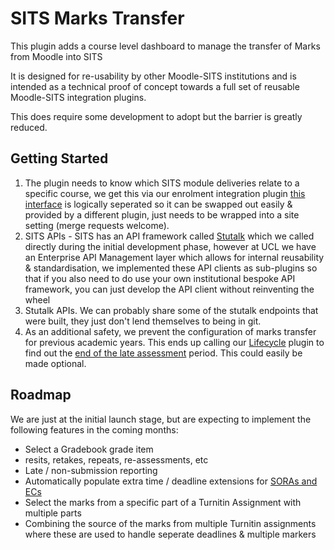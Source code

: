 # SITS Marks Transfer #

This plugin adds a course level dashboard to manage the transfer of Marks from Moodle into SITS

It is designed for re-usability by other Moodle-SITS institutions and is intended as a technical proof of concept towards a full set of reusable Moodle-SITS integration plugins.

This does require some development to adopt but the barrier is greatly reduced.

## Getting Started
1) The plugin needs to know which SITS module deliveries relate to a specific course, we get this via our enrolment integration plugin [this interface](https://github.com/ucl-isd/moodle-local_sitsgradepush/blob/main/classes/manager.php#L247)  is logically seperated so it can be swapped out easily & provided by a different plugin, just needs to be wrapped into a site setting (merge requests welcome). 
2) SITS APIs - SITS has an API framework called [Stutalk](https://www.mysits.com/mysits/sits107/107manuals/index.htm?https://www.mysits.com/mysits/sits107/107manuals/mensys/02super/22stutalk/03st2/00toc.htm) which we called directly during the initial development phase, however at UCL we have an Enterprise API Management layer which allows for internal reusability & standardisation, we implemented these API clients as sub-plugins so that if you also need to do use your own institutional bespoke API framework, you can just develop the API client without reinventing the wheel
3) Stutalk APIs. We can probably share some of the stutalk endpoints that were built, they just don't lend themselves to being in git.
4) As an additional safety, we prevent the configuration of marks transfer for previous academic years. This ends up calling our [Lifecycle](https://github.com/ucl-isd/moodle-block_lifecycle) plugin to find out the [end of the late assessment](https://github.com/ucl-isd/moodle-local_sitsgradepush/blob/main/classes/manager.php#L1057-L1059) period. This could easily be made optional.


## Roadmap
We are just at the initial launch stage, but are expecting to implement the following features in the coming months:
- Select a Gradebook grade item
- resits, retakes, repeats, re-assessments, etc
- Late / non-submission reporting
- Automatically populate extra time / deadline extensions for [SORAs and ECs](https://www.ucl.ac.uk/maths/current-students/current-undergraduates/information-about-summary-reasonable-adjustments-soras-and)
- Select the marks from a specific part of a Turnitin Assignment with multiple parts
- Combining the source of the marks from multiple Turnitin assignments where these are used to handle seperate deadlines & multiple markers 
